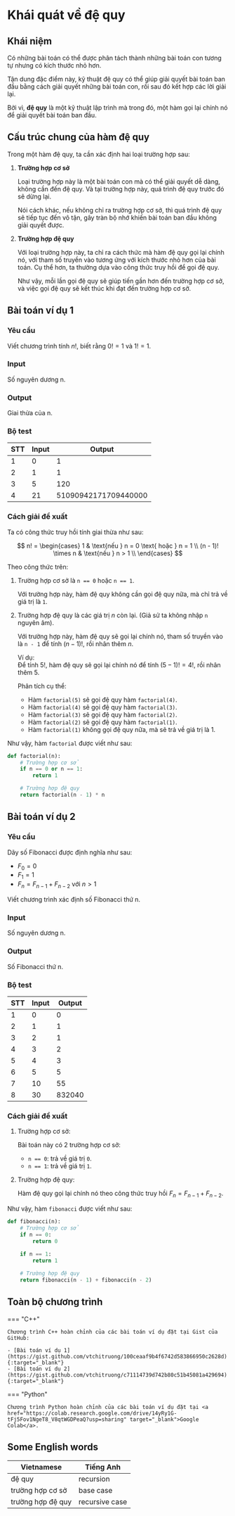 # Khái quát về đệ quy

## Khái niệm

Có những bài toán có thể được phân tách thành những bài toán con tương tự nhưng có kích thước nhỏ hơn.

Tận dung đặc điểm này, kỹ thuật đệ quy có thể giúp giải quyết bài toán ban đầu bằng cách giải quyết những bài toán con, rồi sau đó kết hợp các lời giải lại.

Bởi vì, **đệ quy** là một kỹ thuật lập trình mà trong đó, một hàm gọi lại chính nó để giải quyết bài toán ban đầu.

## Cấu trúc chung của hàm đệ quy

Trong một hàm đệ quy, ta cần xác định hai loại trường hợp sau:

1. **Trường hợp cơ sở**

    Loại trường hợp này là một bài toán con mà có thể giải quyết dễ dàng, không cần đến đệ quy. Và tại trường hợp này, quá trình đệ quy trước đó sẽ dừng lại.  
    
    Nói cách khác, nếu không chỉ ra trường hợp cơ sở, thì quá trình đệ quy sẽ tiếp tục đến vô tận, gây tràn bộ nhớ khiến bài toán ban đầu không giải quyết được.

2. **Trường hợp đệ quy**

    Với loại trường hợp này, ta chỉ ra cách thức mà hàm đệ quy gọi lại chính nó, với tham số truyền vào tương ứng với kích thước nhỏ hơn của bài toán. Cụ thể hơn, ta thường dựa vào công thức truy hồi để gọi đệ quy.

    Như vậy, mỗi lần gọi đệ quy sẽ giúp tiến gần hơn đến trường hợp cơ sở, và việc gọi đệ quy sẽ kết thúc khi đạt đến trường hợp cơ sở.

## Bài toán ví dụ 1

### Yêu cầu

Viết chương trình tính $n!$, biết rằng $0! = 1$ và $1! = 1$.

### Input

Số nguyên dương n.

### Output

Giai thừa của n.

### Bộ test

| STT | Input | Output |
| --- | --- | --- |
| 1 | 0 | 1 |
| 2 | 1 | 1 |
| 3 | 5 | 120 |
| 4 | 21 | 51090942171709440000 |

### Cách giải đề xuất

Ta có công thức truy hồi tính giai thừa như sau:

$$
n! =
\begin{cases}
    1 & \text{nếu } n = 0 \text{ hoặc } n = 1 \\
    (n - 1)! \times n & \text{nếu } n > 1 \\
\end{cases}
$$

Theo công thức trên:

1. Trường hợp cơ sở là `n == 0` hoặc `n == 1`.
    
    Với trường hợp này, hàm đệ quy không cần gọi đệ quy nữa, mà chỉ trả về giá trị là `1`. 

2. Trường hợp đệ quy là các giá trị $n$ còn lại. (Giả sử ta không nhập `n` nguyên âm).

    Với trường hợp này, hàm đệ quy sẽ gọi lại chính nó, tham số truyền vào là `n - 1` để tính $(n - 1)!$, rồi nhân thêm $n$.

    Ví dụ:  
    Để tính $5!$, hàm đệ quy sẽ gọi lại chính nó để tính $(5 - 1)! = 4!$, rồi nhân thêm $5$.  

    Phân tích cụ thể:

    - Hàm `factorial(5)` sẽ gọi đệ quy hàm `factorial(4)`.
    - Hàm `factorial(4)` sẽ gọi đệ quy hàm `factorial(3)`.
    - Hàm `factorial(3)` sẽ gọi đệ quy hàm `factorial(2)`.
    - Hàm `factorial(2)` sẽ gọi đệ quy hàm `factorial(1)`.
    - Hàm `factorial(1)` không gọi đệ quy nữa, mà sẽ trả về giá trị là 1.

Như vậy, hàm `factorial` được viết như sau:

``` py linenums="1"
def factorial(n):
    # Trường hợp cơ sở
    if n == 0 or n == 1:
        return 1

    # Trường hợp đệ quy
    return factorial(n - 1) * n
```

## Bài toán ví dụ 2

### Yêu cầu

Dãy số Fibonacci được định nghĩa như sau:  

- $F_0 = 0$
- $F_1 = 1$
- $F_n = F_{n - 1} + F_{n - 2} \text{ với } n > 1$

Viết chương trình xác định số Fibonacci thứ n.

### Input

Số nguyên dương n.

### Output

Số Fibonacci thứ n.

### Bộ test

| STT | Input | Output |
| --- | --- | --- |
| 1 | 0 | 0 |
| 2 | 1 | 1 |
| 3 | 2 | 1 |
| 4 | 3 | 2 | 
| 5 | 4 | 3 |
| 6 | 5 | 5 |
| 7 | 10 | 55 |
| 8 | 30 | 832040 |

### Cách giải đề xuất

1. Trường hợp cơ sở:

    Bài toán này có 2 trường hợp cơ sở:

    - `n == 0`: trả về giá trị `0`.
    - `n == 1`: trả về giá trị `1`.

2. Trường hợp đệ quy:

    Hàm đệ quy gọi lại chính nó theo công thức truy hồi $F_n = F_{n - 1} + F_{n - 2}$.
 
Như vậy, hàm `fibonacci` được viết như sau:

``` py linenums="1"
def fibonacci(n):
    # Trường hợp cơ sở
    if n == 0:
        return 0
    
    if n == 1:
        return 1

    # Trường hợp đệ quy
    return fibonacci(n - 1) + fibonacci(n - 2)
```

## Toàn bộ chương trình

=== "C++"

    Chương trình C++ hoàn chỉnh của các bài toán ví dụ đặt tại Gist của GitHub:

    - [Bài toán ví dụ 1](https://gist.github.com/vtchitruong/100ceaaf9b4f6742d583866950c2628d){:target="_blank"}
    - [Bài toán ví dụ 2](https://gist.github.com/vtchitruong/c71114739d742b80c51b45081a429694){:target="_blank"}

=== "Python"

    Chương trình Python hoàn chỉnh của các bài toán ví dụ đặt tại <a href="https://colab.research.google.com/drive/14yRy1G-tFj5Fov1NgeT8_V8qtWGDPeaQ?usp=sharing" target="_blank">Google Colab</a>. 

## Some English words

| Vietnamese | Tiếng Anh | 
| --- | --- |
| đệ quy | recursion |
| trường hợp cơ sở | base case |
| trường hợp đệ quy | recursive case |